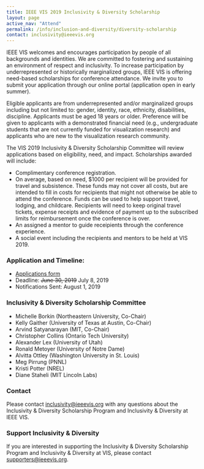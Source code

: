 ```yaml
---
title: IEEE VIS 2019 Inclusivity & Diversity Scholarship
layout: page
active_nav: "Attend"
permalink: /info/inclusion-and-diversity/diversity-scholarship
contact: inclusivity@ieeevis.org
---
```


IEEE VIS welcomes and encourages participation by people of all backgrounds and identities.  We are committed to fostering and sustaining an environment of respect and inclusivity. To increase participation by underrepresented or historically marginalized groups, IEEE VIS is offering need-based scholarships for conference attendance. We invite you to submit your application through our online portal (application open in early summer).

Eligible applicants are from underrepresented and/or marginalized groups including but not limited to: gender, identity, race, ethnicity, disabilities, discipline. Applicants must be aged 18 years or older. Preference will be given to applicants with a demonstrated financial need (e.g., undergraduate students that are not currently funded for visualization research) and applicants who are new to the visualization research community. 

The VIS 2019 Inclusivity & Diversity Scholarship Committee will review applications based on eligibility, need, and impact. Scholarships awarded will include:

* Complimentary conference registration.
* On average, based on need, $1000 per recipient will be provided for travel and subsistence. These funds may not cover all costs, but are intended to fill in costs for recipients that might not otherwise be able to attend the conference. Funds can be used to help support travel, lodging, and childcare. Recipients will need to keep original travel tickets, expense receipts and evidence of payment up to the subscribed limits for reimbursement once the conference is over. 
* An assigned a mentor to guide receipients through the conference experience. 
* A social event including the recipients and mentors to be held at VIS 2019.

### Application and Timeline:

* [Applications form](https://forms.gle/48Z6teSNZY3JztkL6)
* Deadline: ~~June 30, 2019~~ July 8, 2019
* Notifications Sent: August 1, 2019

### Inclusivity & Diversity Scholarship Committee

* Michelle Borkin (Northeastern University, Co-Chair)
* Kelly Gaither (University of Texas at Austin, Co-Chair)
* Arvind Satyanarayan (MIT, Co-Chair)
* Christopher Collins (Ontario Tech University)
* Alexander Lex (University of Utah)
* Ronald Metoyer (University of Notre Dame)
* Alvitta Ottley (Washington University in St. Louis)
* Meg Pirrung (PNNL)
* Kristi Potter (NREL)
* Diane Staheli (MIT Lincoln Labs)

### Contact

Please contact [inclusivity@ieeevis.org](mailto:inclusivity@ieeevis.org) with any questions about the Inclusivity & Diversity Scholarship Program and Inclusivity & Diversity at IEEE VIS.
 
### Support Inclusivity & Diversity

If you are interested in supporting the Inclusivity & Diversity Scholarship Program and Inclusivity & Diversity at VIS, please contact [supporters@ieeevis.org](mailto:supporters@ieeevis.org).
 
  
